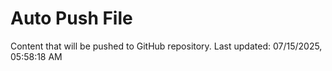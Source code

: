 # Auto Push File

Content that will be pushed to GitHub repository.
Last updated: 07/15/2025, 05:58:18 AM